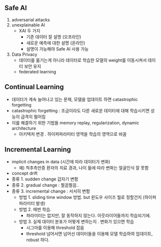 ##  Safe AI
1. adversarial attacks
2. unexplainable AI
	- XAI 두 가지
		-  기존 데이터 잘 설명 (오프라인)
		- 새로운 예측에 대한 설명 (온라인)
		- 설명이 가능해야 Safe AI 사용 가능
3.  Data Privacy
	- 데이터를 옮기는게 아니라 데이터로 학습한 모델의 weight를 이동시켜서 데이터 보안 유지
	- federated learning
## Continual Learning
- 데이터가 계속 늘어나고 있는 문제, 모델을 업데이트 하면 catastrophic forgetting
- catastrophic forgetting : 조금이라도 다른 새로운 데이터에 대해 학습시키면 성능이 급격히 떨어짐
- 이를 해결하기 위한 기법들 memory replay, regularization, dynamic architecture
	- 아키텍처 변경 . 하이퍼파라미터 영역을 학습의 영역으로 바꿈
## Incremental Learning
- implicit changes in data (시간에 따라 데이터가 변화)
	- 예) 척추측만증 환자의 치료 경과, 나이 듦에 따라 변화는 얼굴인식 잘 못함
- concept drift
- 종류 1. sudden change 갑자기 변함
- 종류 2. gradual change : 찔끔찔끔..
- 종류 3. incremental change : 서서히 변함
	- 방법 1. sliding time window 방법. but 윈도우 사이즈 뭘로 정할건지 (하이퍼파라미터 발생)
	- 방법 2. 매번 학습.
		- 파라미터는 없지만, 잘 동작하지 않는다. 아웃라이어들까지 학습되기에.
	- 방법 3. 실제 데이터 분포가 어떻게 변하는지 . 변화가 있으면 학습
		- 시그마를 이용해 threshold 잡음
		- threshold 넘어서면 넘어선 데이터들을 이용해 모델 학습하여 업데이트, robust 하다.
